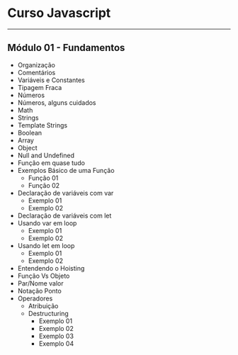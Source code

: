 # Curso Javascript

---

## Módulo 01 - Fundamentos

- Organização
- Comentários
- Variáveis e Constantes
- Tipagem Fraca
- Números
- Números, alguns cuidados
- Math
- Strings
- Template Strings
- Boolean
- Array
- Object
- Null and Undefined
- Função em quase tudo
- Exemplos Básico de uma Função
  - Função 01
  - Função 02
- Declaração de variáveis com var
  - Exemplo 01
  - Exemplo 02
- Declaração de variáveis com let
- Usando var em loop
  - Exemplo 01
  - Exemplo 02
- Usando let em loop
  - Exemplo 01
  - Exemplo 02
- Entendendo o Hoisting
- Função Vs Objeto
- Par/Nome valor
- Notação Ponto
- Operadores
  - Atribuição
  - Destructuring
    - Exemplo 01
    - Exemplo 02
    - Exemplo 03
    - Exemplo 04
